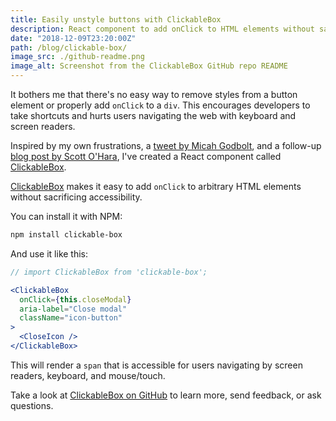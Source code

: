 ```yaml
---
title: Easily unstyle buttons with ClickableBox
description: React component to add onClick to HTML elements without sacrificing accessibility.
date: "2018-12-09T23:20:00Z"
path: /blog/clickable-box/
image_src: ./github-readme.png
image_alt: Screenshot from the ClickableBox GitHub repo README
---
```


It bothers me that there's no easy way to remove styles from a button element or properly add `onClick` to a `div`. This encourages developers to take shortcuts and hurts users navigating the web with keyboard and screen readers.

Inspired by my own frustrations, a [tweet by Micah Godbolt](https://twitter.com/micahgodbolt/status/1047218367432544257), and a follow-up [blog post by Scott O'Hara](https://www.scottohara.me/blog/2018/10/03/clickable-box-buttons.html), I've created a React component called [ClickableBox](https://github.com/danoc/clickable-box).

[ClickableBox](https://github.com/danoc/clickable-box) makes it easy to add `onClick` to arbitrary HTML elements without sacrificing accessibility.

You can install it with NPM:

```bash
npm install clickable-box
```

And use it like this:

```jsx
// import ClickableBox from 'clickable-box';

<ClickableBox
  onClick={this.closeModal}
  aria-label="Close modal"
  className="icon-button"
>
  <CloseIcon />
</ClickableBox>
```

This will render a `span` that is accessible for users navigating by screen readers, keyboard, and mouse/touch.

Take a look at [ClickableBox on GitHub](https://github.com/danoc/clickable-box) to learn more, send feedback, or ask questions.
